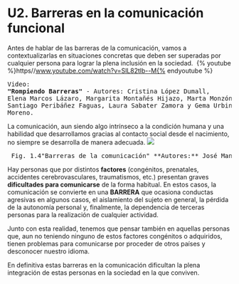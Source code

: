 
# U2. Barreras en la comunicación funcional

Antes de hablar de las barreras de la comunicación, vamos a contextualizarlas en situaciones concretas que deben ser superadas por cualquier persona para lograr la plena inclusión en la sociedad.&nbsp;
{% youtube %}https//www.youtube.com/watch?v=SlL82tlb--M{% endyoutube %}<td style="text-align: center;"><pre>Video: **"Rompiendo Barreras"** - Autores: Cristina López Dumall, Elena Marcos Lázaro, Margarita Monta&ntilde;és Hijazo, Marta Monzón Córdova, Santiago Peribá&ntilde;ez Faguas, Laura Sabater Zamora y Gema Urbina Moreno.</pre></td>

La comunicación, aun siendo algo intrínseco a la condición humana y una habilidad que desarrollamos gracias al contacto social desde el nacimiento, no siempre se desarrolla de manera adecuada.
![](https://lh4.googleusercontent.com/-Ld7rX7m6c98/UegzazItqsI/AAAAAAAAAsk/oibtU4CiiFg/w657-h244-no/barreras_comunicacion.JPG)
<td style="text-align: center;"><pre> Fig. 1.4"Barreras de la comunicación" **Autores:** José Manuel Marcos y David Romero **Licencia:** CC (BY-NC-SA)&nbsp;</pre></td>

Hay personas que por distintos **factores** (congénitos, prenatales, accidentes cerebrovasculares, traumatismos, etc.) presentan graves **dificultades para comunicarse** de la forma habitual. En estos casos, la comunicación se convierte en una **BARRERA** que ocasiona conductas agresivas en algunos casos, el aislamiento del sujeto en general, la pérdida de la autonomía personal y, finalmente, la dependencia de terceras personas para la realización de cualquier actividad.

Junto con esta realidad, tenemos que pensar también en aquellas personas que, aun no teniendo ninguno de estos factores congénitos o adquiridos, tienen problemas para comunicarse por proceder de otros países y desconocer nuestro idioma.&nbsp;

En definitiva estas barreras en la comunicación dificultan la plena integración de estas personas en la sociedad en la que conviven.

